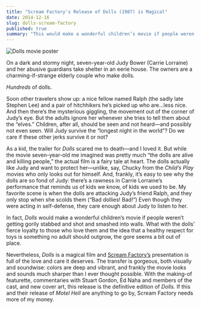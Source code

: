 ```yaml
---
title: "Scream Factory's Release of Dolls (1987) is Magical"
date: 2014-12-16
slug: dolls-scream-factory
published: true
summary: "This would make a wonderful children’s movie if people weren’t getting gorily stabbed and shot and smashed into walls."
---
```

![Dolls movie poster](/images/dolls.jpg)

On a dark and stormy night, seven-year-old Judy Bower (Carrie Lorraine) and her abusive guardians take shelter in an eerie house. The owners are a charming-if-strange elderly couple who make dolls.

*Hundreds* of dolls.

Soon other travelers show up: a nice fellow named Ralph (the sadly late Stephen Lee) and a pair of hitchhikers he’s picked up who are…less nice. And then there’s the mysterious giggling, the movement out of the corner of Judy’s eye. But the adults ignore her whenever she tries to tell them about the “elves.” Children, after all, should be seen and not heard—and possibly not even seen. Will Judy survive the “longest night in the world”? Do we care if these other jerks survive it or not?

As a kid, the trailer for *Dolls* scared me to death—and I loved it. But while the movie seven-year-old me imagined was pretty much “the dolls are alive and killing people,” the actual film is a fairy tale at heart. The dolls actually like Judy and want to protect her—unlike, say, Chucky from the *Child’s Play* movies who only looks out for himself. And, frankly, it’s easy to see why the dolls are so fond of Judy: there’s a rawness in Carrie Lorraine’s performance that reminds us of kids we know, of kids we used to be. My favorite scene is when the dolls are attacking Judy’s friend Ralph, and they only stop when she scolds them (“Bad dollies! Bad!”) Even though they were acting in self-defense, they care enough about Judy to listen to her.

In fact, *Dolls* would make a wonderful children’s movie if people weren’t getting gorily stabbed and shot and smashed into walls. What with the dolls’ fierce loyalty to those who love them and the idea that a healthy respect for toys is something no adult should outgrow, the gore seems a bit out of place.

Nevertheless, *Dolls* is a magical film and [Scream Factory’s](https://shoutfactory.com/collections/scream-factory) presentation is full of the love and care it deserves. The transfer is gorgeous, both visually and soundwise: colors are deep and vibrant, and frankly the movie looks and sounds much sharper than I ever thought possible. With the making-of featurette, commentaries with Stuart Gordon, Ed Naha and members of the cast, and new cover art, this release is the definitive edition of *Dolls.* If this and their release of *Motel Hell* are anything to go by, Scream Factory needs more of my money.
